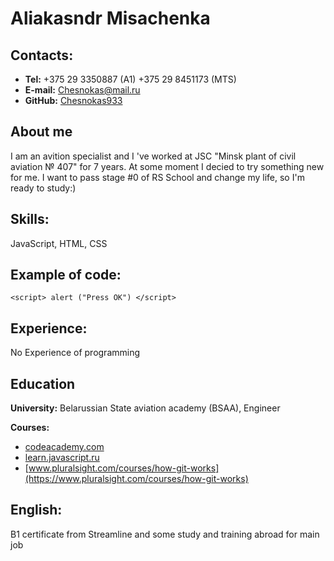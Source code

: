 # Aliakasndr Misachenka
## Contacts: 
 * **Tel:** +375 29 3350887 (A1)
            +375 29 8451173 (MTS)
 * **E-mail:** Chesnokas@mail.ru
 * **GitHub:** [Chesnokas933](https://github.com/Chesnokas933)
 
## About me
I am an avition specialist and I 've worked at JSC "Minsk plant of civil aviation № 407" for 7 years. At some moment I decied to try something new for me. I want to pass stage #0 of RS School and change my life,  so I'm ready to study:)
## Skills: 
  JavaScript, HTML, CSS
## Example of code:
 `<script> alert ("Press OK") </script>`
## Experience: 
No Experience of programming
## Education
**University:** Belarussian State aviation academy (BSAA), Engineer


**Courses:**
 * [codeacademy.com](https://codeacademy.com)
 * [learn.javascript.ru](https://learn.javascript.ru)
 * [www.pluralsight.com/courses/how-git-works](https://www.pluralsight.com/courses/how-git-works)
 
## English: 
B1 certificate from Streamline and some study and training abroad for main job
